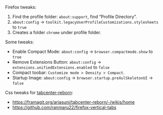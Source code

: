 Firefox tweaks:

1. Find the profile folder: `about:support`, find “Profile Directory”.
2. `about:config` -> `toolkit.legacyUserProfileCustomizations.stylesheets` to `true`
3. Creates a folder `chrome` under profile folder.

Some tweaks:

* Enable Compact Mode: `about:config` -> `browser.compactmode.show` to `true`
* Remove Extensions Button: `about:config` -> `extensions.unifiedExtensions.enabled` to `false`
* Compact toobar: `Customize mode > Density > Compact`.
* Startup Image: `about:config` -> `browser.startup.preXulSkeletonUI` -> `false`

Css tweaks for [tabcenter-reborn](https://addons.mozilla.org/en-US/firefox/addon/tabcenter-reborn/):

* https://framagit.org/ariasuni/tabcenter-reborn/-/wikis/home
* https://github.com/ranmaru22/firefox-vertical-tabs
